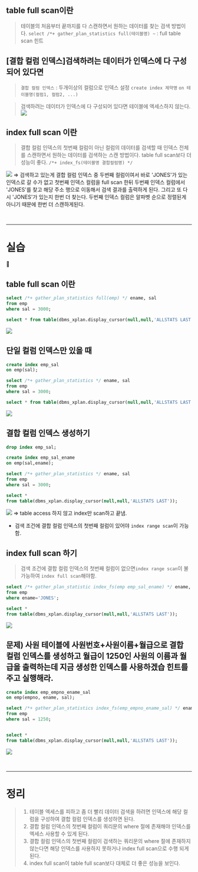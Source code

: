 
## table full scan이란

>테이블의 처음부터 끝까지를 다 스캔하면서 원하는 데이터를 찾는 검색 방법이다.
>`select /*+ gather_plan_statistics full(테이블명) ~` : full table scan 힌트

## [결합 컬럼 인덱스]검색하려는 데이터가 인덱스에 다 구성되어 있다면

>`결합 컬럼 인덱스` : 두개이상의 컬럼으로 인덱스 설정
>`create index 제약명`
>`on 테이블명(컬럼1, 컬럼2, ...)`

>검색하려는 데이터가 인덱스에 다 구성되어 있다면 테이블에 엑세스하지 않는다.
![](../img/sql_tuning20/chapter6/6-1.png)



## index full scan 이란

> 결합 컬럼 인덱스의 첫번째 컬럼이 아닌 컬럼의 데이터를 검색할 때 인덱스 전체를 스캔하면서 원하는 데이터를 검색하는 스캔 방법이다. table full scan보다 더 성능이 좋다.
> `/*+ index_fs(테이블명 결합컬럼명) */`

![](../img/sql_tuning20/chapter6/6-2.png)
⇒ 검색하고 있는게 결합 컬럼 인덱스 중 두번째 컬럼이여서 바로 'JONES'가 있는 인덱스로 갈 수가 없고 첫번째 인덱스 컬럼을 full scan 한뒤 두번째 인덱스 컬럼에서 'JONES'를 찾고 해당 주소 행으로 이동해서 검색 결과를 출력하게 된다. 그리고 또 다시 'JONES'가 있는지 한번 더 찾는다. 두번째 인덱스 컬럼은 알파벳 순으로 정렬된게 아니기 때문에 한번 더 스캔하게된다.

<br>

---
# 실습

## table full scan 이란

```sql
select /*+ gather_plan_statistics full(emp) */ ename, sal
from emp
where sal = 3000;

select * from table(dbms_xplan.display_cursor(null,null,'ALLSTATS LAST'));
```
![](../img/sql_tuning20/chapter6/6-3.png)

## 단일 컬럼 인덱스만 있을 때

```sql
create index emp_sal
on emp(sal);

select /*+ gather_plan_statistics */ ename, sal
from emp
where sal = 3000;

select * from table(dbms_xplan.display_cursor(null,null,'ALLSTATS LAST'));
```
![](../img/sql_tuning20/chapter6/6-4.png)


## 결합 컬럼 인덱스 생성하기

```sql
drop index emp_sal;

create index emp_sal_ename
on emp(sal,ename);

select /*+ gather_plan_statistics */ ename, sal
from emp
where sal = 3000;

select * 
from table(dbms_xplan.display_cursor(null,null,'ALLSTATS LAST'));
```
![](../img/sql_tuning20/chapter6/6-5.png)
⇒ table access 하지 않고 index만 scan하고 끝냄.

- 검색 조건에 결합 컬럼 인덱스의 첫번째 컬럼이 있어야 `index range scan`이 가능함.


## index full scan 하기

> 검색 조건에 결합 컬럼 인덱스의 첫번째 컬럼이 없으면`index range scan`이 불가능하여
>  `index full scan`해야함.

```sql
select /*+ gather_plan_statistic index_fs(emp emp_sal_ename) */ ename, sal
from emp
where ename='JONES';

select * 
from table(dbms_xplan.display_cursor(null,null,'ALLSTATS LAST'));
```
![](../img/sql_tuning20/chapter6/6-6.png)


## 문제) 사원 테이블에 사원번호+사원이름+월급으로 결합 컬럼 인덱스를 생성하고 월급이 1250인 사원의 이름과 월급을 출력하는데 지금 생성한 인덱스를 사용하겠습 힌트를 주고 실행해라.

```sql
create index emp_empno_ename_sal
on emp(empno, ename, sal);

select /*+ gather_plan_statistics index_fs(emp_empno_ename_sal) */ ename, sal
from emp
where sal = 1250;


select * 
from table(dbms_xplan.display_cursor(null,null,'ALLSTATS LAST'));
```
![](../img/sql_tuning20/chapter6/6-7.png)


<br>

---
# 정리

>1. 테이블 엑세스를 피하고 좀 더 빨리 데이터 검색을 하려면 인덱스에 해당 컬럼을 구성하여 결합 컬럼 인덱스를 생성하면 된다.
>2. 결합 컬럼 인덱스의 첫번째 컬럼이 쿼리문의 where 절에 존재해야 인덱스를 엑세스 사용할 수 있게 된다.
>3. 결합 컬럼 인덱스의 첫번째 컬럼이 검색하는 쿼리문의 where 절에 존재하지 않는다면 해당 인덱스를 사용하지 못하거나 index full scan으로 수행 되게 된다.
>4. index full scan이 table full scan보다 대체로 더 좋은 성능을 보인다.

